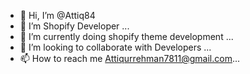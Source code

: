 - 👋 Hi, I’m @Attiq84
- 👀 I’m Shopify Developer ...
- 🌱 I’m currently doing shopify theme development ...
- 💞️ I’m looking to collaborate with Developers ...
- 📫 How to reach me  Attiqurrehman7811@gmail.com...

<!---
Attiq84/Attiq84 is a ✨ special ✨ repository because its `README.md` (this file) appears on your GitHub profile.
You can click the Preview link to take a look at your changes.
--->
